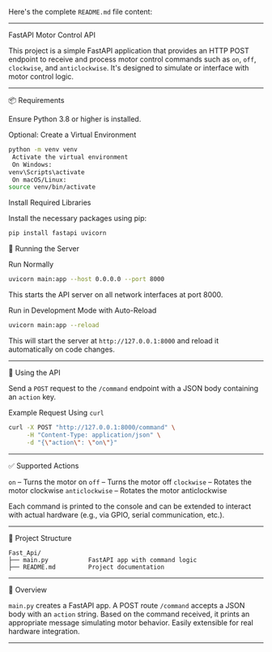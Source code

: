 Here's the complete `README.md` file content:

---


 FastAPI Motor Control API

This project is a simple FastAPI application that provides an HTTP POST endpoint to receive and process motor control commands such as `on`, `off`, `clockwise`, and `anticlockwise`. It's designed to simulate or interface with motor control logic.

---

 📦 Requirements

Ensure Python 3.8 or higher is installed.

 Optional: Create a Virtual Environment

```bash
python -m venv venv
 Activate the virtual environment
 On Windows:
venv\Scripts\activate
 On macOS/Linux:
source venv/bin/activate
````

 Install Required Libraries

Install the necessary packages using pip:

```bash
pip install fastapi uvicorn
```


 🚀 Running the Server

 Run Normally

```bash
uvicorn main:app --host 0.0.0.0 --port 8000
```

This starts the API server on all network interfaces at port 8000.

 Run in Development Mode with Auto-Reload

```bash
uvicorn main:app --reload
```

This will start the server at `http://127.0.0.1:8000` and reload it automatically on code changes.

---

 📡 Using the API

Send a `POST` request to the `/command` endpoint with a JSON body containing an `action` key.

 Example Request Using `curl`

```bash
curl -X POST "http://127.0.0.1:8000/command" \
     -H "Content-Type: application/json" \
     -d "{\"action\": \"on\"}"
```

---

 ✅ Supported Actions

 `on` – Turns the motor on
 `off` – Turns the motor off
 `clockwise` – Rotates the motor clockwise
 `anticlockwise` – Rotates the motor anticlockwise

Each command is printed to the console and can be extended to interact with actual hardware (e.g., via GPIO, serial communication, etc.).

---

 📁 Project Structure

```
Fast_Api/
├── main.py           FastAPI app with command logic
├── README.md         Project documentation
```

---

 📖 Overview

 `main.py` creates a FastAPI app.
 A POST route `/command` accepts a JSON body with an `action` string.
 Based on the command received, it prints an appropriate message simulating motor behavior.
 Easily extensible for real hardware integration.

---


